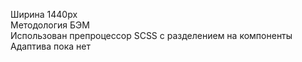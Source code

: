 Ширина 1440px<br>
Методология БЭМ<br> 
Использован препроцессор SCSS с разделением на компоненты<br> 
Адаптива пока нет
